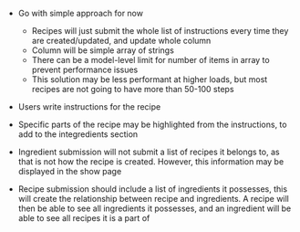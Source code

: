 - Go with simple approach for now
    - Recipes will just submit the whole list of instructions every time they are created/updated, and update whole column
    - Column will be simple array of strings
    - There can be a model-level limit for number of items in array to prevent performance issues
    - This solution may be less performant at higher loads, but most recipes are not going to have more than 50-100 steps

- Users write instructions for the recipe
- Specific parts of the recipe may be highlighted from the instructions, to add to the integredients section
- Ingredient submission will not submit a list of recipes it belongs to, as that is not how the recipe is created. However, this information may be displayed in the show page
- Recipe submission should include a list of ingredients it possesses, this will create the relationship between recipe and ingredients. A recipe will then be able to see all ingredients it possesses, and an ingredient will be able to see all recipes it is a part of